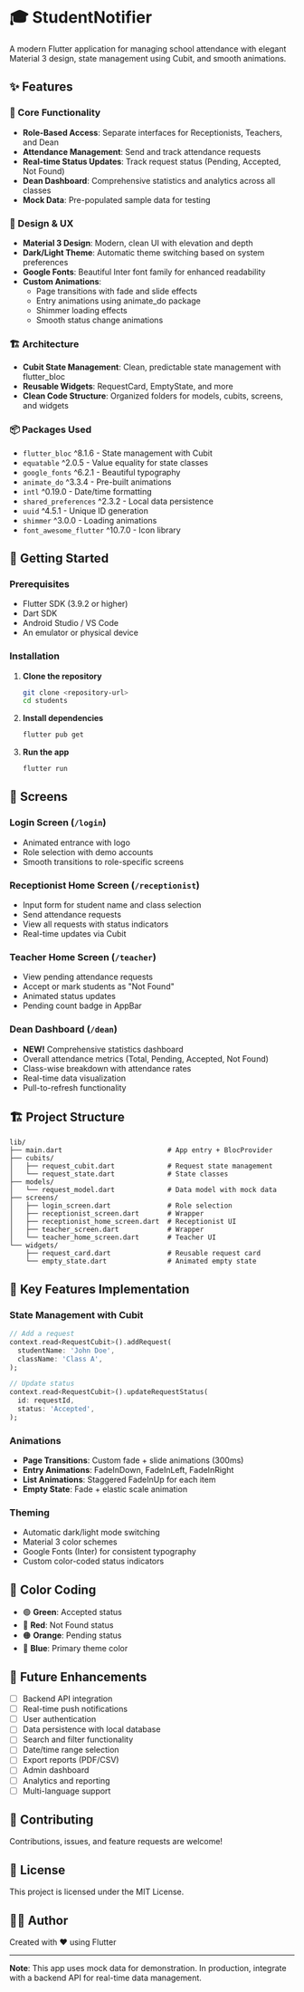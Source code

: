# 🎓 StudentNotifier

A modern Flutter application for managing school attendance with elegant Material 3 design, state management using Cubit, and smooth animations.

## ✨ Features

### 🏫 Core Functionality
- **Role-Based Access**: Separate interfaces for Receptionists, Teachers, and Dean
- **Attendance Management**: Send and track attendance requests
- **Real-time Status Updates**: Track request status (Pending, Accepted, Not Found)
- **Dean Dashboard**: Comprehensive statistics and analytics across all classes
- **Mock Data**: Pre-populated sample data for testing

### 🎨 Design & UX
- **Material 3 Design**: Modern, clean UI with elevation and depth
- **Dark/Light Theme**: Automatic theme switching based on system preferences
- **Google Fonts**: Beautiful Inter font family for enhanced readability
- **Custom Animations**: 
  - Page transitions with fade and slide effects
  - Entry animations using animate_do package
  - Shimmer loading effects
  - Smooth status change animations

### 🏗️ Architecture
- **Cubit State Management**: Clean, predictable state management with flutter_bloc
- **Reusable Widgets**: RequestCard, EmptyState, and more
- **Clean Code Structure**: Organized folders for models, cubits, screens, and widgets

### 📦 Packages Used
- `flutter_bloc` ^8.1.6 - State management with Cubit
- `equatable` ^2.0.5 - Value equality for state classes
- `google_fonts` ^6.2.1 - Beautiful typography
- `animate_do` ^3.3.4 - Pre-built animations
- `intl` ^0.19.0 - Date/time formatting
- `shared_preferences` ^2.3.2 - Local data persistence
- `uuid` ^4.5.1 - Unique ID generation
- `shimmer` ^3.0.0 - Loading animations
- `font_awesome_flutter` ^10.7.0 - Icon library

## 🚀 Getting Started

### Prerequisites
- Flutter SDK (3.9.2 or higher)
- Dart SDK
- Android Studio / VS Code
- An emulator or physical device

### Installation

1. **Clone the repository**
   ```bash
   git clone <repository-url>
   cd students
   ```

2. **Install dependencies**
   ```bash
   flutter pub get
   ```

3. **Run the app**
   ```bash
   flutter run
   ```

## 📱 Screens

### Login Screen (`/login`)
- Animated entrance with logo
- Role selection with demo accounts
- Smooth transitions to role-specific screens

### Receptionist Home Screen (`/receptionist`)
- Input form for student name and class selection
- Send attendance requests
- View all requests with status indicators
- Real-time updates via Cubit

### Teacher Home Screen (`/teacher`)
- View pending attendance requests
- Accept or mark students as "Not Found"
- Animated status updates
- Pending count badge in AppBar

### Dean Dashboard (`/dean`)
- **NEW!** Comprehensive statistics dashboard
- Overall attendance metrics (Total, Pending, Accepted, Not Found)
- Class-wise breakdown with attendance rates
- Real-time data visualization
- Pull-to-refresh functionality

## 🏗️ Project Structure

```
lib/
├── main.dart                          # App entry + BlocProvider
├── cubits/
│   ├── request_cubit.dart             # Request state management
│   └── request_state.dart             # State classes
├── models/
│   └── request_model.dart             # Data model with mock data
├── screens/
│   ├── login_screen.dart              # Role selection
│   ├── receptionist_screen.dart       # Wrapper
│   ├── receptionist_home_screen.dart  # Receptionist UI
│   ├── teacher_screen.dart            # Wrapper
│   └── teacher_home_screen.dart       # Teacher UI
└── widgets/
    ├── request_card.dart              # Reusable request card
    └── empty_state.dart               # Animated empty state
```

## 🎯 Key Features Implementation

### State Management with Cubit
```dart
// Add a request
context.read<RequestCubit>().addRequest(
  studentName: 'John Doe',
  className: 'Class A',
);

// Update status
context.read<RequestCubit>().updateRequestStatus(
  id: requestId,
  status: 'Accepted',
);
```

### Animations
- **Page Transitions**: Custom fade + slide animations (300ms)
- **Entry Animations**: FadeInDown, FadeInLeft, FadeInRight
- **List Animations**: Staggered FadeInUp for each item
- **Empty State**: Fade + elastic scale animation

### Theming
- Automatic dark/light mode switching
- Material 3 color schemes
- Google Fonts (Inter) for consistent typography
- Custom color-coded status indicators

## 🎨 Color Coding
- 🟢 **Green**: Accepted status
- 🔴 **Red**: Not Found status
- 🟠 **Orange**: Pending status
- 🔵 **Blue**: Primary theme color

## 🔮 Future Enhancements
- [ ] Backend API integration
- [ ] Real-time push notifications
- [ ] User authentication
- [ ] Data persistence with local database
- [ ] Search and filter functionality
- [ ] Date/time range selection
- [ ] Export reports (PDF/CSV)
- [ ] Admin dashboard
- [ ] Analytics and reporting
- [ ] Multi-language support

## 🤝 Contributing
Contributions, issues, and feature requests are welcome!

## 📄 License
This project is licensed under the MIT License.

## 👨‍💻 Author
Created with ❤️ using Flutter

---

**Note**: This app uses mock data for demonstration. In production, integrate with a backend API for real-time data management.

